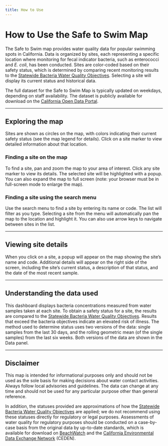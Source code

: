 ```yaml
---
title: How to Use
---
```


# How to Use the Safe to Swim Map

The Safe to Swim map provides water quality data for popular swimming spots in California. Data is organized by sites, each representing a specific location where monitoring for fecal indicator bacteria, such as enterococci and _E. coli_, has been conducted. Sites are color-coded based on their safety status, which is determined by comparing recent monitoring results to the [Statewide Bacteria Water Quality Objectives](https://www.waterboards.ca.gov/bacterialobjectives/). Selecting a site will display its current status and historical data.

The full dataset for the Safe to Swim Map is typically updated on weekdays, depending on staff availability. The dataset is publicly available for download on the [California Open Data Portal](https://data.ca.gov/dataset/surface-water-fecal-indicator-bacteria-results).

---

## Exploring the map

Sites are shown as circles on the map, with colors indicating their current safety status (see the map legend for details). Click on a site marker to view detailed information about that location.

### Finding a site on the map

To find a site, pan and zoom the map to your area of interest. Click any site marker to view its details. The selected site will be highlighted with a popup. You can also expand the map to full screen (note: your browser must be in full-screen mode to enlarge the map).

### Finding a site using the search menu

Use the search menu to find a site by entering its name or code. The list will filter as you type. Selecting a site from the menu will automatically pan the map to the location and highlight it. You can also use arrow keys to navigate between sites in the list.

---

## Viewing site details

When you click on a site, a popup will appear on the map showing the site’s name and code. Additional details will appear on the right side of the screen, including the site’s current status, a description of that status, and the date of the most recent sample.

---

## Understanding the data used

This dashboard displays bacteria concentrations measured from water samples taken at each site. To obtain a safety status for a site, the results are compared to the [Statewide Bacteria Water Quality Objectives](https://www.waterboards.ca.gov/bacterialobjectives/). Results that exceed the bacteria objectives indicate an elevated risk of illness. The method used to determine status uses two versions of the data: single samples from the last 30 days, and the rolling geometric mean (of the single samples) from the last six weeks. Both versions of the data are shown in the Data panel.

---

## Disclaimer

This map is intended for informational purposes only and should not be used as the sole basis for making decisions about water contact activities. Always follow local advisories and guidelines. The data can change at any time and should not be used for any particular purpose other than general reference.

In addition, the statuses provided are approximations of how the [Statewide Bacteria Water Quality Objectives](https://www.waterboards.ca.gov/bacterialobjectives/) are applied; we do not recommend using these statuses directly for regulatory or legal purposes. Assessments of water quality for regulatory purposes should be conducted on a case-by-case basis from the original data by up-to-date standards, which is available for download on [BeachWatch](https://www.waterboards.ca.gov/water_issues/programs/beaches/search_beach_mon.html) and the [California Environmental Data Exchange Network](https://ceden.org/) (CEDEN).
